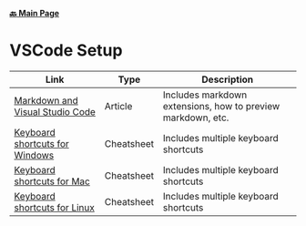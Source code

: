 **[:back: Main Page](README.md/)**

# VSCode Setup

| Link                                                                                     | Type    | Description                                                 |
| ---------------------------------------------------------------------------------------- | ------- | ----------------------------------------------------------- |
| [Markdown and Visual Studio Code](https://code.visualstudio.com/docs/languages/markdown) | Article | Includes markdown extensions, how to preview markdown, etc. |
| [Keyboard shortcuts for Windows](https://code.visualstudio.com/shortcuts/keyboard-shortcuts-windows.pdf) | Cheatsheet | Includes multiple keyboard shortcuts     |
| [Keyboard shortcuts for Mac](https://code.visualstudio.com/shortcuts/keyboard-shortcuts-macos.pdf) | Cheatsheet | Includes multiple keyboard shortcuts           |
| [Keyboard shortcuts for Linux](https://code.visualstudio.com/shortcuts/keyboard-shortcuts-linux.pdf) | Cheatsheet | Includes multiple keyboard shortcuts         |

